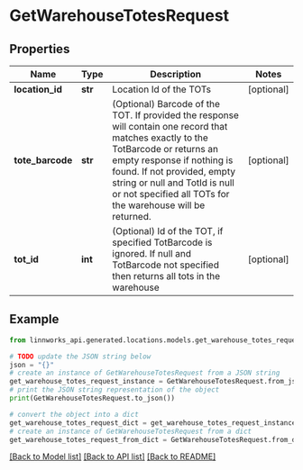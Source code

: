 # GetWarehouseTotesRequest


## Properties

Name | Type | Description | Notes
------------ | ------------- | ------------- | -------------
**location_id** | **str** | Location Id of the TOTs | [optional] 
**tote_barcode** | **str** | (Optional) Barcode of the TOT. If provided the response will contain one record that matches exactly to the TotBarcode or returns an empty response if nothing is found. If not provided, empty string or null and TotId is null or not specified all TOTs for the warehouse will be returned. | [optional] 
**tot_id** | **int** | (Optional) Id of the TOT, if specified TotBarcode is ignored. If null and TotBarcode not specified then returns all tots in the warehouse | [optional] 

## Example

```python
from linnworks_api.generated.locations.models.get_warehouse_totes_request import GetWarehouseTotesRequest

# TODO update the JSON string below
json = "{}"
# create an instance of GetWarehouseTotesRequest from a JSON string
get_warehouse_totes_request_instance = GetWarehouseTotesRequest.from_json(json)
# print the JSON string representation of the object
print(GetWarehouseTotesRequest.to_json())

# convert the object into a dict
get_warehouse_totes_request_dict = get_warehouse_totes_request_instance.to_dict()
# create an instance of GetWarehouseTotesRequest from a dict
get_warehouse_totes_request_from_dict = GetWarehouseTotesRequest.from_dict(get_warehouse_totes_request_dict)
```
[[Back to Model list]](../README.md#documentation-for-models) [[Back to API list]](../README.md#documentation-for-api-endpoints) [[Back to README]](../README.md)


